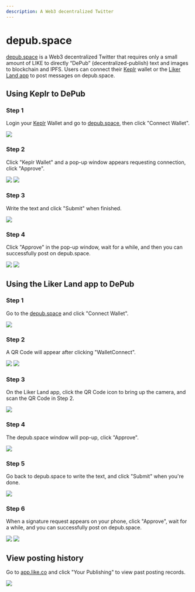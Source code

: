 ```yaml
---
description: A Web3 decentralized Twitter
---
```


# depub.space

[depub.space](https://depub.space/) is a Web3 decentralized Twitter that requires only a small amount of LIKE to directly “DePub” (decentralized-publish) text and images to blockchain and IPFS. Users can connect their [Keplr](../wallet/keplr.md) wallet or the [Liker Land app](../../user-guide/liker-land/download.md) to post messages on depub.space.

## Using Keplr to DePub

### Step 1

Login your [Keplr](../wallet/keplr.md) Wallet and go to [depub.space](https://depub.space/), then click "Connect Wallet".

![](<../../.gitbook/assets/depub.SPACE 01.png>)

### Step 2

Click "Keplr Wallet" and a pop-up window appears requesting connection, click "Approve".

![](<../../.gitbook/assets/depub.SPACE 02.png>) ![](<../../.gitbook/assets/depub.SPACE 03-K.png>)

### Step 3

Write the text and click "Submit" when finished.

![](<../../.gitbook/assets/depub.SPACE 07.png>)

### Step 4

Click "Approve" in the pop-up window, wait for a while, and then you can successfully post on depub.space.

![](<../../.gitbook/assets/depub.SPACE 08-K.png>) ![](<../../.gitbook/assets/depub.SPACE 09.png>)

## Using the Liker Land app to DePub

### Step 1

Go to the [depub.space](https://depub.space/) and click "Connect Wallet".

![](<../../.gitbook/assets/depub.SPACE 01.png>)

### Step 2

A QR Code will appear after clicking "WalletConnect".

![](<../../.gitbook/assets/depub.SPACE 02.png>) ![](<../../.gitbook/assets/depub.SPACE 03.png>)

### Step 3

On the Liker Land app, click the QR Code icon to bring up the camera, and scan the QR Code in Step 2.

![](<../../.gitbook/assets/depub.SPACE 04-en.png>)

### Step 4

The depub.space window will pop-up, click "Approve".

![](<../../.gitbook/assets/depub.SPACE 05+6-en.png>)

### Step 5

Go back to depub.space to write the text, and click "Submit" when you're done.

![](<../../.gitbook/assets/depub.SPACE 07.png>)

### Step 6

When a signature request appears on your phone, click "Approve", wait for a while, and you can successfully post on depub.space.

![](<../../.gitbook/assets/depub.SPACE 08-en.png>) ![](<../../.gitbook/assets/depub.SPACE 09.png>)

## View posting history

Go to [app.like.co](https://app.like.co/) and click "Your Publishing" to view past posting records.

![](<../../.gitbook/assets/depub.SPACE 10.png>)
